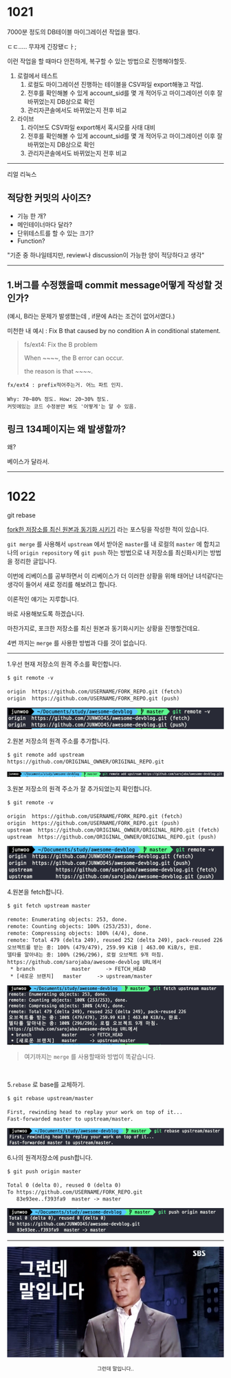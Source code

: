 



# 1021

7000분 정도의 DB테이블 마이그레이션 작업을 했다.

ㄷㄷ..... 무쟈게 긴장됐ㄷㅏ;

이런 작업을 할 때마다 안전하게, 복구할 수 있는 방법으로 진행해야할듯.

1. 로컬에서 테스트
   1. 로컬도 마이그레이션 진행하는 테이블을 CSV파일 export해놓고 작업.
   2. 전후를 확인해볼 수 있게 account_sid를 몇 개 적어두고 마이그레이션 이후 잘 바뀌었는지 DB상으로 확인
   3. 관리자콘솔에서도 바뀌었는지 전후 비교
2. 라이브
   1. 라이브도 CSV파일 export해서 혹시모를 사태 대비
   2. 전후를 확인해볼 수 있게 account_sid를 몇 개 적어두고 마이그레이션 이후 잘 바뀌었는지 DB상으로 확인
   3. 관리자콘솔에서도 바뀌었는지 전후 비교



---

리얼 리눅스

## 적당한 커밋의 사이즈?

- 기능 한 개?
- 메인테이너마다 달라?
- 단위테스트를 할 수 있는 크기?
- Function?

"기준 중 하나일테지만, review나 discussion이 가능한 양이 적당하다고 생각"



---

## 1.버그를 수정했을때 commit message어떻게 작성할 것인가?

(예시, B라는 문제가 발생했는데 , if문에 A라는 조건이 없어서였다.)

미천한 내 예시 : Fix B that caused by no condition A in conditional statement.

> fs/ext4: Fix the B problem
>
> When ~~~~, the B error can occur.
>
> the reason is that ~~~~.

```
fx/ext4 : prefix적어주는거. 어느 파트 인지.

Why: 70~80% 정도. How: 20~30% 정도.
커밋에있는 코드 수정분만 봐도 '어떻게'는 알 수 있음.
```



## 링크 134페이지는 왜 발생할까?

왜?

베이스가 달라서.



---

# 1022



git rebase



[fork한 저장소를 최신 원본과 동기화 시키기](https://junwoo45.github.io/2019-09-01-git_upstream/) 라는 포스팅을 작성한 적이 있습니다.

 `git merge` 를 사용해서 `upstream` 에서 받아온 `master`를 내 로컬의 `master` 에 합치고 나의 `origin repository` 에 `git push` 하는 방법으로 내 저장소를 최신화시키는 방법을 정리한 글입니다.

이번에 리베이스를 공부하면서 이 리베이스가 더 이러한 상황을 위해 태어난 녀석같다는 생각이 들어서 새로 정리를 해보려고 합니다.



이론적인 얘기는 지루합니다.

바로 사용해보도록 하겠습니다.

마찬가지로, 포크한 저장소를 최신 원본과 동기화시키는 상황을 진행할건데요.

4번 까지는 `merge` 를 사용한 방법과 다를 것이 없습니다.

---

1.우선 현재 저장소의 원격 주소를 확인합니다.

```
$ git remote -v

origin  https://github.com/USERNAME/FORK_REPO.git (fetch)
origin  https://github.com/USERNAME/FORK_REPO.git (push)
```

![rebase ex1](../pic/rebase2.png)



2.원본 저장소의 원격 주소를 추가합니다.

```
$ git remote add upstream https://github.com/ORIGINAL_OWNER/ORIGINAL_REPO.git
```

![rebase ex2](../pic/rebase3.png)



3.원본 저장소의 원격 주소가 잘 추가되었는지 확인합니다.

```
$ git remote -v

origin  https://github.com/USERNAME/FORK_REPO.git (fetch)
origin  https://github.com/USERNAME/FORK_REPO.git (push)
upstream  https://github.com/ORIGINAL_OWNER/ORIGINAL_REPO.git (fetch)
upstream  https://github.com/ORIGINAL_OWNER/ORIGINAL_REPO.git (push)
```

![rebase ex3](../pic/rebase4.png)



4.원본을 fetch합니다.

```
$ git fetch upstream master

remote: Enumerating objects: 253, done.
remote: Counting objects: 100% (253/253), done.
remote: Compressing objects: 100% (4/4), done.
remote: Total 479 (delta 249), reused 252 (delta 249), pack-reused 226
오브젝트를 받는 중: 100% (479/479), 259.99 KiB | 463.00 KiB/s, 완료.
델타를 알아내는 중: 100% (296/296), 로컬 오브젝트 9개 마침.
https://github.com/sarojaba/awesome-devblog URL에서
 * branch            master     -> FETCH_HEAD
 * [새로운 브랜치]   master     -> upstream/master
```

![rebase ex4](../pic/rebase5.png)



> 여기까지는 `merge` 를 사용할때와 방법이 똑같습니다.

<br>

5.`rebase` 로 base를 교체하기.

```
$ git rebase upstream/master

First, rewinding head to replay your work on top of it...
Fast-forwarded master to upstream/master.
```

![rebase ex5](../pic/rebase6.png)



6.나의 원격저장소에 push합니다.

```
$ git push origin master

Total 0 (delta 0), reused 0 (delta 0)
To https://github.com/USERNAME/FORK_REPO.git
   83e93ee..f393fa9  master -> master
```

![rebase ex6](../pic/rebase7.png)



---

















![rebase8](../pic/rebase8.jpg)

<center>
  <small>
  	그런데 말입니다..
  </small>
</center>